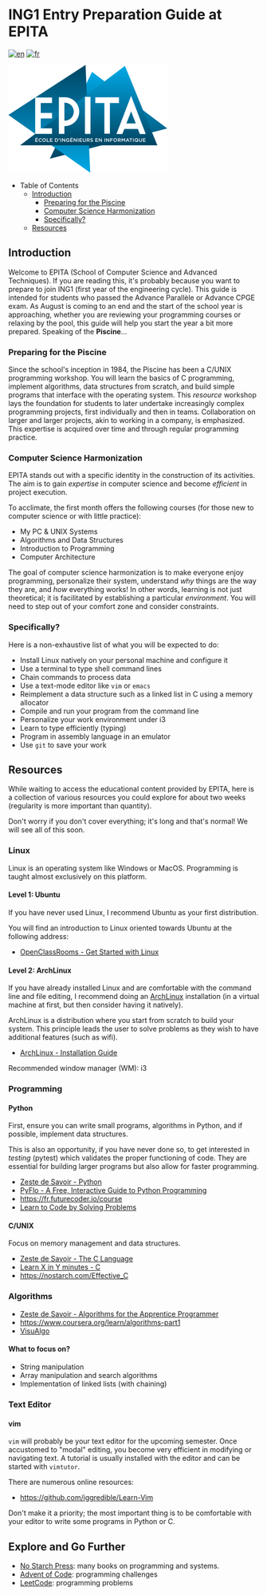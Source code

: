 # ING1 Entry Preparation Guide at EPITA

[![en](https://img.shields.io/badge/lang-en-red.svg)](https://github.com/pp5x/epita-ing1-prep/blob/main/README.md)
[![fr](https://img.shields.io/badge/lang-fr-blue.svg)](https://github.com/pp5x/epita-ing1-prep/blob/main/README.fr.md)

![EPITA logo](res/epita.svg)

- Table of Contents
  - [Introduction](#introduction)
    - [Preparing for the Piscine](#preparing-for-the-piscine)
    - [Computer Science Harmonization](#computer-science-harmonization)
    - [Specifically?](#specifically)
  - [Resources](#resources)

## Introduction

Welcome to EPITA (School of Computer Science and Advanced Techniques). If you
are reading this, it's probably because you want to prepare to join ING1 (first
year of the engineering cycle). This guide is intended for students who passed
the Advance Parallèle or Advance CPGE exam. As August is coming to an end and
the start of the school year is approaching, whether you are reviewing your
programming courses or relaxing by the pool, this guide will help you start the
year a bit more prepared. Speaking of the **Piscine**...

### Preparing for the Piscine

Since the school's inception in 1984, the Piscine has been a C/UNIX programming
workshop. You will learn the basics of C programming, implement algorithms,
data structures from scratch, and build simple programs that interface with the
operating system. This *resource* workshop lays the foundation for students to
later undertake increasingly complex programming projects, first individually
and then in teams. Collaboration on larger and larger projects, akin to working
in a company, is emphasized. This expertise is acquired over time and through
regular programming practice.

### Computer Science Harmonization

EPITA stands out with a specific identity in the construction of its
activities. The aim is to gain *expertise* in computer science and become
*efficient* in project execution.

To acclimate, the first month offers the following courses (for those new to
computer science or with little practice):

- My PC & UNIX Systems
- Algorithms and Data Structures
- Introduction to Programming
- Computer Architecture

The goal of computer science harmonization is to make everyone enjoy
programming, personalize their system, understand *why* things are the way they
are, and *how* everything works! In other words, learning is not just
theoretical; it is facilitated by establishing a particular *environment*. You
will need to step out of your comfort zone and consider constraints.

### Specifically?

Here is a non-exhaustive list of what you will be expected to do:

- Install Linux natively on your personal machine and configure it
- Use a terminal to type shell command lines
- Chain commands to process data
- Use a text-mode editor like `vim` or `emacs`
- Reimplement a data structure such as a linked list in C using a memory
  allocator
- Compile and run your program from the command line
- Personalize your work environment under i3
- Learn to type efficiently (typing)
- Program in assembly language in an emulator
- Use `git` to save your work

## Resources

While waiting to access the educational content provided by EPITA, here is a
collection of various resources you could explore for about two weeks
(regularity is more important than quantity).

Don't worry if you don't cover everything; it's long and that's normal! We will
see all of this soon.

### Linux

Linux is an operating system like Windows or MacOS. Programming is taught
almost exclusively on this platform.

#### Level 1: Ubuntu

If you have never used Linux, I recommend Ubuntu as your first distribution.

You will find an introduction to Linux oriented towards Ubuntu at the following
address:

- [OpenClassRooms - Get Started with
  Linux](https://openclassrooms.com/en/courses/7170491-get-started-with-linux)

#### Level 2: ArchLinux

If you have already installed Linux and are comfortable with the command line
and file editing, I recommend doing an [ArchLinux](https://wiki.archlinux.org/)
installation (in a virtual machine at first, but then consider having it
natively).

ArchLinux is a distribution where you start from scratch to build your system.
This principle leads the user to solve problems as they wish to have additional
features (such as wifi).

- [ArchLinux - Installation
  Guide](https://wiki.archlinux.org/title/Installation_guide)

Recommended window manager (WM): i3

### Programming

#### Python

First, ensure you can write small programs, algorithms in Python, and if
possible, implement data structures.

This is also an opportunity, if you have never done so, to get interested in
*testing* (pytest) which validates the proper functioning of code. They are
essential for building larger programs but also allow for faster programming.

- [Zeste de Savoir -
  Python](https://zestedesavoir.com/tutoriels/2514/un-zeste-de-python/)
- [PyFlo - A Free, Interactive Guide to Python Programming](https://pyflo.net/)
- <https://fr.futurecoder.io/course>
- [Learn to Code by Solving
  Problems](https://nostarch.com/learn-code-solving-problems)

#### C/UNIX

Focus on memory management and data structures.

- [Zeste de Savoir - The C
  Language](https://zestedesavoir.com/tutoriels/755/le-langage-c-1/)
- [Learn X in Y minutes - C](https://learnxinyminutes.com/docs/c/)
- <https://nostarch.com/Effective_C>

### Algorithms

- [Zeste de Savoir - Algorithms for the Apprentice
  Programmer](https://zestedesavoir.com/tutoriels/621/algorithmique-pour-lapprenti-programmeur/)
- <https://www.coursera.org/learn/algorithms-part1>
- [VisuAlgo](https://visualgo.net)

#### What to focus on?

- String manipulation
- Array manipulation and search algorithms
- Implementation of linked lists (with chaining)

### Text Editor

#### vim

`vim` will probably be your text editor for the upcoming semester. Once
accustomed to "modal" editing, you become very efficient in modifying or
navigating text. A tutorial is usually installed with the editor and can be
started with `vimtutor`.

There are numerous online resources:

- <https://github.com/iggredible/Learn-Vim>

Don't make it a priority; the most important thing is to be comfortable with
your editor to write some programs in Python or C.

## Explore and Go Further

- [No Starch Press](https://nostarch.com/): many books on programming and
  systems.
- [Advent of Code](https://adventofcode.com/): programming challenges
- [LeetCode](https://leetcode.com/): programming problems
